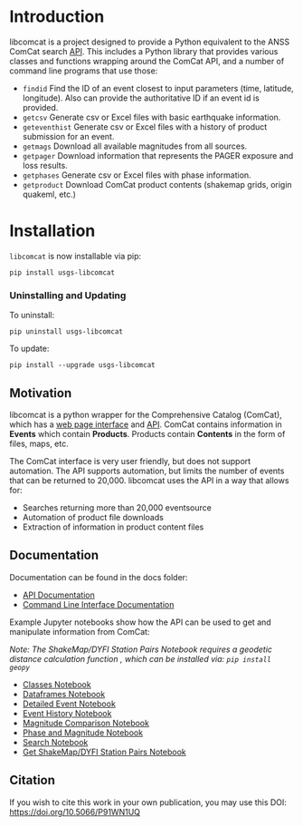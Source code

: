 
# Introduction


libcomcat is a project designed to provide a Python equivalent to the ANSS ComCat search
<a href="https://earthquake.usgs.gov/fdsnws/event/1/">API</a>.  This includes a Python library
that provides various classes and functions wrapping around the ComCat API, and a number of command
line programs that use those:

* `findid` Find the ID of an event closest to input parameters (time, latitude, longitude). Also can provide the authoritative ID if an event id is provided.
*  `getcsv` Generate csv or Excel files with basic earthquake information.
*  `geteventhist` Generate csv or Excel files with a history of product submission for an event.
 * `getmags` Download all available magnitudes from all sources.
  * `getpager` Download information that represents the PAGER exposure and loss results.
  * `getphases` Generate csv or Excel files with phase information.
 * `getproduct` Download ComCat product contents (shakemap grids, origin quakeml, etc.)


# Installation
`libcomcat` is now installable via pip:

`pip install usgs-libcomcat`

### Uninstalling and Updating

To uninstall:

`pip uninstall usgs-libcomcat`

To update:

`pip install --upgrade usgs-libcomcat`

## Motivation

libcomcat is a python wrapper for the Comprehensive Catalog (ComCat), which has a [web page interface](https://earthquake.usgs.gov/earthquakes/map/) and [API](https://earthquake.usgs.gov/fdsnws/event/1/). ComCat contains information in **Events** which contain **Products**. Products contain **Contents** in the form of files, maps, etc.

The ComCat interface is very user friendly, but does not support automation. The API supports automation, but limits the number of events that can be returned to 20,000. libcomcat uses the API in a way that allows for:
- Searches returning more than 20,000 eventsource
- Automation of product file downloads
- Extraction of information in product content files

## Documentation

Documentation can be found in the docs folder:
- [API Documentation](https://code.usgs.gov/ghsc/esi/libcomcat-python/-/blob/master/docs/api.md)
- [Command Line Interface Documentation](https://code.usgs.gov/ghsc/esi/libcomcat-python/-/blob/master/docs/cli.md)

Example Jupyter notebooks show how the API can be used to get and manipulate information from ComCat:

*Note: The ShakeMap/DYFI Station Pairs Notebook requires a geodetic distance calculation function*
*, which can be installed via: `pip install geopy`*

- [Classes Notebook](https://code.usgs.gov/ghsc/esi/libcomcat-python/-/blob/master/notebooks/Classes.ipynb)
- [Dataframes Notebook](https://code.usgs.gov/ghsc/esi/libcomcat-python/-/blob/master/notebooks/Dataframes.ipynb)
- [Detailed Event Notebook](https://code.usgs.gov/ghsc/esi/libcomcat-python/-/blob/master/notebooks/DetailEvent.ipynb)
- [Event History Notebook](https://code.usgs.gov/ghsc/esi/libcomcat-python/-/blob/master/notebooks/EventHistory.ipynb)
- [Magnitude Comparison Notebook](https://code.usgs.gov/ghsc/esi/libcomcat-python/-/blob/master/notebooks/ComparingMagnitudes.ipynb)
- [Phase and Magnitude Notebook](https://code.usgs.gov/ghsc/esi/libcomcat-python/-/blob/master/notebooks/PhasesAndMagnitudes.ipynb)
- [Search Notebook](https://code.usgs.gov/ghsc/esi/libcomcat-python/-/blob/master/notebooks/Search.ipynb)
- [Get ShakeMap/DYFI Station Pairs Notebook](https://code.usgs.gov/ghsc/esi/libcomcat-python/-/blob/master/notebooks/GetSMDYFIPairs.ipynb)

## Citation

If you wish to cite this work in your own publication, you may use this DOI:
https://doi.org/10.5066/P91WN1UQ

